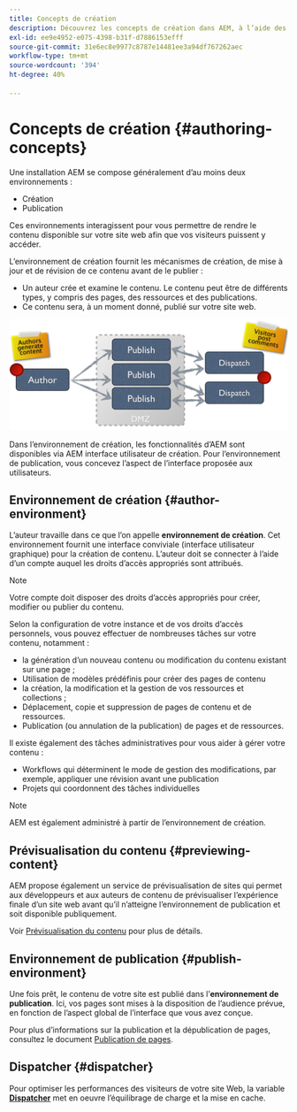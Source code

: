 ```yaml
---
title: Concepts de création
description: Découvrez les concepts de création dans AEM, à l’aide des environnements de création, de prévisualisation et de publication.
exl-id: ee9e4952-e075-4398-b31f-d7886153efff
source-git-commit: 31e6ec8e9977c8787e14481ee3a94df767262aec
workflow-type: tm+mt
source-wordcount: '394'
ht-degree: 40%

---
```


# Concepts de création {#authoring-concepts}

Une installation AEM se compose généralement d’au moins deux environnements :

* Création
* Publication

Ces environnements interagissent pour vous permettre de rendre le contenu disponible sur votre site web afin que vos visiteurs puissent y accéder.

L’environnement de création fournit les mécanismes de création, de mise à jour et de révision de ce contenu avant de le publier :

* Un auteur crée et examine le contenu. Le contenu peut être de différents types, y compris des pages, des ressources et des publications.
* Ce contenu sera, à un moment donné, publié sur votre site web.

![Diagramme de l’auteur, de l’éditeur et des dispatchers](/help/sites-cloud/authoring/assets/author-publish.png)

Dans l’environnement de création, les fonctionnalités d’AEM sont disponibles via AEM interface utilisateur de création. Pour l’environnement de publication, vous concevez l’aspect de l’interface proposée aux utilisateurs.

## Environnement de création {#author-environment}

L’auteur travaille dans ce que l’on appelle **environnement de création**. Cet environnement fournit une interface conviviale (interface utilisateur graphique) pour la création de contenu. L’auteur doit se connecter à l’aide d’un compte auquel les droits d’accès appropriés sont attribués.

>[!NOTE]
>
>Votre compte doit disposer des droits d’accès appropriés pour créer, modifier ou publier du contenu.

Selon la configuration de votre instance et de vos droits d’accès personnels, vous pouvez effectuer de nombreuses tâches sur votre contenu, notamment :

* la génération d’un nouveau contenu ou modification du contenu existant sur une page ;
* Utilisation de modèles prédéfinis pour créer des pages de contenu
* la création, la modification et la gestion de vos ressources et collections ;
* Déplacement, copie et suppression de pages de contenu et de ressources.
* Publication (ou annulation de la publication) de pages et de ressources.

Il existe également des tâches administratives pour vous aider à gérer votre contenu :

* Workflows qui déterminent le mode de gestion des modifications, par exemple, appliquer une révision avant une publication
* Projets qui coordonnent des tâches individuelles

>[!NOTE]
>
>AEM est également administré à partir de l’environnement de création.

## Prévisualisation du contenu {#previewing-content}

AEM propose également un service de prévisualisation de sites qui permet aux développeurs et aux auteurs de contenu de prévisualiser l’expérience finale d’un site web avant qu’il n’atteigne l’environnement de publication et soit disponible publiquement.

Voir [Prévisualisation du contenu](/help/sites-cloud/authoring/fundamentals/previewing-content.md) pour plus de détails.

## Environnement de publication {#publish-environment}

Une fois prêt, le contenu de votre site est publié dans l’**environnement de publication**. Ici, vos pages sont mises à la disposition de l’audience prévue, en fonction de l’aspect global de l’interface que vous avez conçue.

Pour plus d’informations sur la publication et la dépublication de pages, consultez le document [Publication de pages](/help/sites-cloud/authoring/fundamentals/publishing-pages.md).

## Dispatcher {#dispatcher}

Pour optimiser les performances des visiteurs de votre site Web, la variable **[Dispatcher](/help/implementing/dispatcher/overview.md)** met en oeuvre l’équilibrage de charge et la mise en cache.
